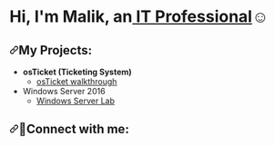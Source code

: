 <h1 dir="auto">Hi, I&apos;m Malik, an<a href="http://www.linkedin.com/in/malik-hudson">&nbsp;IT Professional</a>☺</h1>
<h2 dir="auto"><a href="https://github.com/MalikHudson/MalikHudson/edit/main/README.md#-information-technology-projects"><svg version="1.1" width="16" height="16">
            <path fill-rule="evenodd" d="M7.775 3.275a.75.75 0 001.06 1.06l1.25-1.25a2 2 0 112.83 2.83l-2.5 2.5a2 2 0 01-2.83 0 .75.75 0 00-1.06 1.06 3.5 3.5 0 004.95 0l2.5-2.5a3.5 3.5 0 00-4.95-4.95l-1.25 1.25zm-4.69 9.64a2 2 0 010-2.83l2.5-2.5a2 2 0 012.83 0 .75.75 0 001.06-1.06 3.5 3.5 0 00-4.95 0l-2.5 2.5a3.5 3.5 0 004.95 4.95l1.25-1.25a.75.75 0 00-1.06-1.06l-1.25 1.25a2 2 0 01-2.83 0z"></path>
        </svg></a>My Projects:</h2>
<ul dir="auto">
    <li><strong>osTicket (Ticketing System)</strong>
        <ul dir="auto">
            <li><a href="https://github.com/MalikHudson/osTicket-walkthrough">osTicket walkthrough</a></li>
        </ul>
    </li>
    <li>Windows Server 2016<ul dir="auto">
            <li><a href="https://www.malikhudson.tech/projects/windows-server-2016">Windows Server Lab</a></li>
        </ul>
    </li>
</ul>
<h2 dir="auto"><a href="https://github.com/MalikHudson/MalikHudson/edit/main/README.md#connect-with-me"><svg version="1.1" width="16" height="16">
            <path fill-rule="evenodd" d="M7.775 3.275a.75.75 0 001.06 1.06l1.25-1.25a2 2 0 112.83 2.83l-2.5 2.5a2 2 0 01-2.83 0 .75.75 0 00-1.06 1.06 3.5 3.5 0 004.95 0l2.5-2.5a3.5 3.5 0 00-4.95-4.95l-1.25 1.25zm-4.69 9.64a2 2 0 010-2.83l2.5-2.5a2 2 0 012.83 0 .75.75 0 001.06-1.06 3.5 3.5 0 00-4.95 0l-2.5 2.5a3.5 3.5 0 004.95 4.95l1.25-1.25a.75.75 0 00-1.06-1.06l-1.25 1.25a2 2 0 01-2.83 0z"></path>
        </svg></a>🤳Connect with me:</h2>
